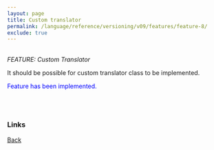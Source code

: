 ```yaml
---
layout: page
title: Custom translator
permalink: /language/reference/versioning/v09/features/feature-8/
exclude: true
---
```

<br>_FEATURE: Custom Translator_

It should be possible for custom translator class to be implemented.

<span style="color:blue">Feature has been implemented.</span>


<br><br>
### Links
[Back](/language/reference/versioning/v09/compiler09/)